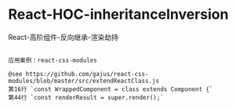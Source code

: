 # React-HOC-inheritanceInversion
React-高阶组件-反向继承-渲染劫持

```javasciprt

应用案例：react-css-modules 

@see https://github.com/gajus/react-css-modules/blob/master/src/extendReactClass.js
第16行 `const WrappedComponent = class extends Component {`
第44行 `const renderResult = super.render();`

```
